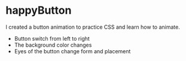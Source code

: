 # happyButton

I created a button animation to practice CSS and learn how to animate.

* Button switch from left to right
* The background color changes
* Eyes of the button change form and placement
